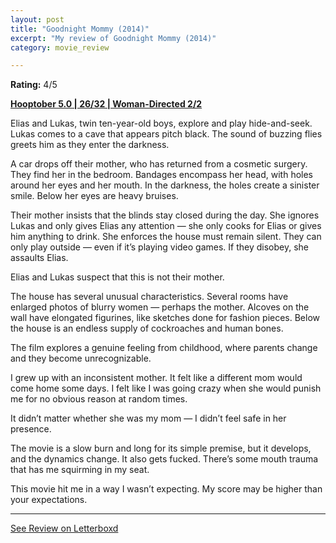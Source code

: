 ```yaml
---
layout: post
title: "Goodnight Mommy (2014)"
excerpt: "My review of Goodnight Mommy (2014)"
category: movie_review

---
```


**Rating:** 4/5

<b><a href="https://boxd.it/pRFMi/detail">Hooptober 5.0 | 26/32 | Woman-Directed 2/2</a></b>

Elias and Lukas, twin ten-year-old boys, explore and play hide-and-seek. Lukas comes to a cave that appears pitch black. The sound of buzzing flies greets him as they enter the darkness.

A car drops off their mother, who has returned from a cosmetic surgery. They find her in the bedroom. Bandages encompass her head, with holes around her eyes and her mouth. In the darkness, the holes create a sinister smile. Below her eyes are heavy bruises.

Their mother insists that the blinds stay closed during the day. She ignores Lukas and only gives Elias any attention — she only cooks for Elias or gives him anything to drink. She enforces the house must remain silent. They can only play outside — even if it’s playing video games. If they disobey, she assaults Elias.

Elias and Lukas suspect that this is not their mother.

The house has several unusual characteristics. Several rooms have enlarged photos of blurry women — perhaps the mother. Alcoves on the wall have elongated figurines, like sketches done for fashion pieces. Below the house is an endless supply of cockroaches and human bones.

The film explores a genuine feeling from childhood, where parents change and they become unrecognizable.

I grew up with an inconsistent mother. It felt like a different mom would come home some days. I felt like I was going crazy when she would punish me for no obvious reason at random times. 

It didn’t matter whether she was my mom — I didn’t feel safe in her presence.

The movie is a slow burn and long for its simple premise, but it develops, and the dynamics change. It also gets fucked. There’s some mouth trauma that has me squirming in my seat.

This movie hit me in a way I wasn’t expecting. My score may be higher than your expectations.

<hr>

[See Review on Letterboxd](https://boxd.it/6lMAvn)
